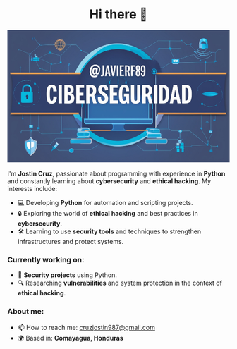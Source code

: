 <h1 align="center">Hi there 👋</h1>

<p align="center">
<img src="https://github.com/javierf89/javierf89/blob/d974cd56e2434527c251f275f13f899f69201e69/Leonardo_Phoenix_Quiero_un_banner_relacionado_con_la_cibersegu_1%20(2).jpg" alt="Banner de Ciberseguridad" width="800" height="300">
</p>

I'm **Jostin Cruz**, passionate about programming with experience in **Python** and constantly learning about **cybersecurity** and **ethical hacking**. My interests include:

- 💻 Developing **Python** for automation and scripting projects.
- 🔒 Exploring the world of **ethical hacking** and best practices in **cybersecurity**.
- 🛠️ Learning to use **security tools** and techniques to strengthen infrastructures and protect systems.

### Currently working on:
- 📜 **Security projects** using Python.
- 🔍 Researching **vulnerabilities** and system protection in the context of **ethical hacking**.

### About me:
- 📫 How to reach me: cruzjostin987@gmail.com
- 🌍 Based in: **Comayagua, Honduras**

